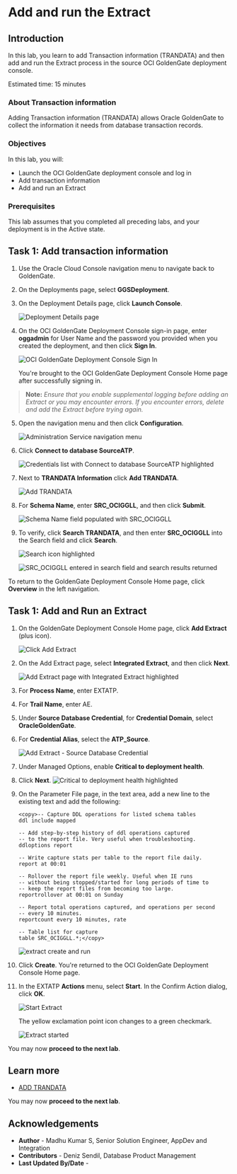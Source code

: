 # Add and run the Extract

## Introduction

In this lab, you learn to add Transaction information (TRANDATA) and then add and run the Extract process in the source OCI GoldenGate deployment console.

Estimated time: 15 minutes

### About Transaction information 

Adding Transaction information (TRANDATA) allows Oracle GoldenGate to collect the information it needs from database transaction records.


### Objectives

In this lab, you will:
* Launch the OCI GoldenGate deployment console and log in
* Add transaction information
* Add and run an Extract


### Prerequisites

This lab assumes that you completed all preceding labs, and your deployment is in the Active state.


## Task 1: Add transaction information

1.  Use the Oracle Cloud Console navigation menu to navigate back to GoldenGate.

2.  On the Deployments page, select **GGSDeployment**.

3.  On the Deployment Details page, click **Launch Console**.

    ![Deployment Details page](images/ggs-launch-oracle.png " ")

4.  On the OCI GoldenGate Deployment Console sign-in page, enter **oggadmin** for User Name and the password you provided when you created the deployment, and then click **Sign In**.

    ![OCI GoldenGate Deployment Console Sign In](images/login-page.png " ")

    You're brought to the OCI GoldenGate Deployment Console Home page after successfully signing in.

> **Note:** *Ensure that you enable supplemental logging before adding an Extract or you may encounter errors. If you encounter errors, delete and add the Extract before trying again.*

5.  Open the navigation menu and then click **Configuration**.

    ![Administration Service navigation menu](images/navigation-menu.png " ")

6.  Click **Connect to database SourceATP**.

    ![Credentials list with Connect to database SourceATP highlighted](images/source-connect.png " ")

7.  Next to **TRANDATA Information** click **Add TRANDATA**.

    ![Add TRANDATA](images/add-trandata.png " ")

8.  For **Schema Name**, enter **SRC\_OCIGGLL**, and then click **Submit**.

    ![Schema Name field populated with SRC_OCIGGLL](images/schema-trandata.png " ")

9.  To verify, click **Search TRANDATA**, and then enter **SRC\_OCIGGLL** into the Search field and click **Search**.

    ![Search icon highlighted](images/search-schema-trandata.png " ")

    ![SRC_OCIGGLL entered in search field and search results returned](images/search-schema-trandata-result.png " ")


To return to the GoldenGate Deployment Console Home page, click **Overview** in the left navigation.
## Task 1: Add and Run an Extract

1.  On the GoldenGate Deployment Console Home page, click **Add Extract** (plus icon).

    ![Click Add Extract](images/add-extract.png " ")

2.  On the Add Extract page, select **Integrated Extract**, and then click **Next**.

    ![Add Extract page with Integrated Extract highlighted](images/select-integratre-extract.png " ")

3.  For **Process Name**, enter EXTATP.

4.  For **Trail Name**, enter AE.

5.  Under **Source Database Credential**, for **Credential Domain**, select **OracleGoldenGate**.

6.  For **Credential Alias**, select the **ATP_Source**.

    ![Add Extract - Source Database Credential](images/credential-store-select.png " ")

7.  Under Managed Options, enable **Critical to deployment health**.

8.  Click **Next**.
    ![Critical to deployment health highlighted](images/critical-to-deployment-health.png " ")



9.  On the Parameter File page, in the text area, add a new line to the existing text and add the following:

    ```
    <copy>-- Capture DDL operations for listed schema tables
    ddl include mapped

    -- Add step-by-step history of ddl operations captured
    -- to the report file. Very useful when troubleshooting.
    ddloptions report

    -- Write capture stats per table to the report file daily.
    report at 00:01

    -- Rollover the report file weekly. Useful when IE runs
    -- without being stopped/started for long periods of time to
    -- keep the report files from becoming too large.
    reportrollover at 00:01 on Sunday

    -- Report total operations captured, and operations per second
    -- every 10 minutes.
    reportcount every 10 minutes, rate

    -- Table list for capture
    table SRC_OCIGGLL.*;</copy>
    ```

    ![extract create and run](images/extract-create-and-run.png " ")

10. Click **Create**. You're returned to the OCI GoldenGate Deployment Console Home page.

11. In the EXTATP **Actions** menu, select **Start**. In the Confirm Action dialog, click **OK**.

    ![Start Extract](images/start-extract.png)

    The yellow exclamation point icon changes to a green checkmark.

    ![Extract started](images/green-extract-status.png)


You may now **proceed to the next lab**.


## Learn more

* [ADD TRANDATA](https://docs.oracle.com/en/middleware/goldengate/core/21.3/gclir/add-trandata.html)

You may now **proceed to the next lab**.

## Acknowledgements
* **Author** - Madhu Kumar S, Senior Solution Engineer, AppDev and Integration 
* **Contributors** -  Deniz Sendil, Database Product Management
* **Last Updated By/Date** - 
